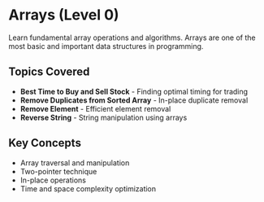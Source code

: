 # Arrays (Level 0)

Learn fundamental array operations and algorithms. Arrays are one of the most basic and important data structures in programming.

## Topics Covered

- **Best Time to Buy and Sell Stock** - Finding optimal timing for trading
- **Remove Duplicates from Sorted Array** - In-place duplicate removal
- **Remove Element** - Efficient element removal
- **Reverse String** - String manipulation using arrays

## Key Concepts

- Array traversal and manipulation
- Two-pointer technique
- In-place operations
- Time and space complexity optimization 